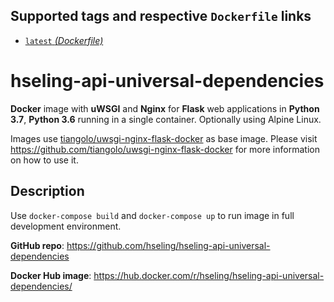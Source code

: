 ## Supported tags and respective `Dockerfile` links

* [`latest` _(Dockerfile)_](https://github.com/hseling/hseling-api-universal-dependencies/blob/master/Dockerfile)

# hseling-api-universal-dependencies

**Docker** image with **uWSGI** and **Nginx** for **Flask** web applications in **Python 3.7**, **Python 3.6** running in a single container. Optionally using Alpine Linux.

Images use [tiangolo/uwsgi-nginx-flask-docker](https://hub.docker.com/r/tiangolo/uwsgi-nginx-flask/) as base image. Please visit https://github.com/tiangolo/uwsgi-nginx-flask-docker for more information on how to use it.

## Description

Use `docker-compose build` and `docker-compose up` to run image in full development environment.

**GitHub repo**: <https://github.com/hseling/hseling-api-universal-dependencies>

**Docker Hub image**: <https://hub.docker.com/r/hseling/hseling-api-universal-dependencies/>
